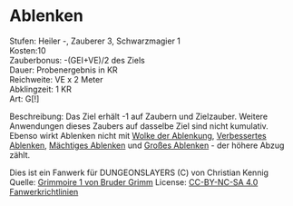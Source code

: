 # Ablenken
Stufen: Heiler -, Zauberer 3, Schwarzmagier 1<br>
Kosten:10 <br>
Zauberbonus: -(GEI+VE)/2 des Ziels<br>
Dauer: Probenergebnis in KR<br>
Reichweite: VE x 2 Meter<br>
Abklingzeit: 1 KR<br>
Art: G[!]<br>

Beschreibung: Das Ziel erhält -1 auf Zaubern und Zielzauber. Weitere Anwendungen dieses Zaubers auf dasselbe Ziel sind nicht kumulativ. Ebenso wirkt Ablenken nicht mit [Wolke der Ablenkung](Wolke_der_Ablenkung), [Verbessertes Ablenken](Verbessertes_Ablenken), [Mächtiges Ablenken](Mächtiges_Ablenken) und [Großes Ablenken](Großes_Ablenken) - der höhere Abzug zählt.<br>





Dies ist ein Fanwerk für DUNGEONSLAYERS (C) von Christian Kennig<br>
Quelle: [Grimmoire 1 von Bruder Grimm](https://www.f-space.de/ds4/downloads.html)
License: [CC-BY-NC-SA 4.0](https://creativecommons.org/licenses/by-nc-sa/4.0/deed.de)
[Fanwerkrichtlinien](https://www.dungeonslayers.net/fanwerk-richtlinien/)
